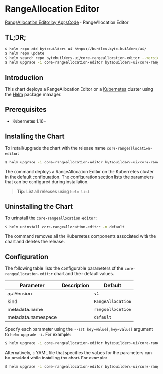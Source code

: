 # RangeAllocation Editor

[RangeAllocation Editor by AppsCode](https://byte.builders) - RangeAllocation Editor

## TL;DR;

```bash
$ helm repo add bytebuilders-ui https://bundles.byte.builders/ui/
$ helm repo update
$ helm search repo bytebuilders-ui/core-rangeallocation-editor --version=v0.4.8
$ helm upgrade -i core-rangeallocation-editor bytebuilders-ui/core-rangeallocation-editor -n default --create-namespace --version=v0.4.8
```

## Introduction

This chart deploys a RangeAllocation Editor on a [Kubernetes](http://kubernetes.io) cluster using the [Helm](https://helm.sh) package manager.

## Prerequisites

- Kubernetes 1.16+

## Installing the Chart

To install/upgrade the chart with the release name `core-rangeallocation-editor`:

```bash
$ helm upgrade -i core-rangeallocation-editor bytebuilders-ui/core-rangeallocation-editor -n default --create-namespace --version=v0.4.8
```

The command deploys a RangeAllocation Editor on the Kubernetes cluster in the default configuration. The [configuration](#configuration) section lists the parameters that can be configured during installation.

> **Tip**: List all releases using `helm list`

## Uninstalling the Chart

To uninstall the `core-rangeallocation-editor`:

```bash
$ helm uninstall core-rangeallocation-editor -n default
```

The command removes all the Kubernetes components associated with the chart and deletes the release.

## Configuration

The following table lists the configurable parameters of the `core-rangeallocation-editor` chart and their default values.

|     Parameter      | Description |           Default            |
|--------------------|-------------|------------------------------|
| apiVersion         |             | <code>v1</code>              |
| kind               |             | <code>RangeAllocation</code> |
| metadata.name      |             | <code>rangeallocation</code> |
| metadata.namespace |             | <code>default</code>         |


Specify each parameter using the `--set key=value[,key=value]` argument to `helm upgrade -i`. For example:

```bash
$ helm upgrade -i core-rangeallocation-editor bytebuilders-ui/core-rangeallocation-editor -n default --create-namespace --version=v0.4.8 --set apiVersion=v1
```

Alternatively, a YAML file that specifies the values for the parameters can be provided while
installing the chart. For example:

```bash
$ helm upgrade -i core-rangeallocation-editor bytebuilders-ui/core-rangeallocation-editor -n default --create-namespace --version=v0.4.8 --values values.yaml
```
